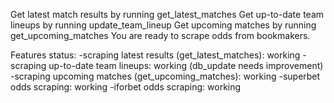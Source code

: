 Get latest match results by running get_latest_matches
Get up-to-date team lineups by running update_team_lineup
Get upcoming matches by running get_upcoming_matches
You are ready to scrape odds from bookmakers.

Features status:
-scraping latest results (get_latest_matches): working
-scraping up-to-date team lineups: working (db_update needs improvement)
-scraping upcoming matches (get_upcoming_matches): working
-superbet odds scraping: working
-iforbet odds scraping: working